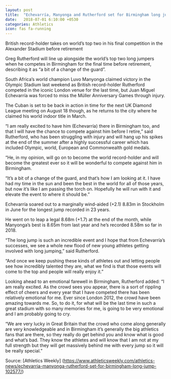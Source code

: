 ```yaml
---
layout: post
title:  "Echevarría, Manyonga and Rutherford set for Birmingham long jump"
date:   2018-07-01 6:10:00 +0530
categories: Athletics
icon: fas fa-running
---
```

British record-holder takes on world’s top two in his final competition in the Alexander Stadium before retirement

Greg Rutherford will line up alongside the world’s top two long jumpers when he competes in Birmingham for the final time before retirement, describing it as “a bit of a change of the guard”.

South Africa’s world champion Luvo Manyonga claimed victory in the Olympic Stadium last weekend as British record-holder Rutherford competed in the iconic London venue for the last time, but Juan Miguel Echevarría was forced to miss the Müller Anniversary Games through injury.

The Cuban is set to be back in action in time for the next UK Diamond League meeting on August 18 though, as he returns to the city where he claimed his world indoor title in March.

“I am really excited to have him (Echevarría) there in Birmingham too, and that I will have the chance to compete against him before I retire,” said Rutherford, who has been struggling with injury and will hang up his spikes at the end of the summer after a highly successful career which has included Olympic, world, European and Commonwealth gold medals.

“He, in my opinion, will go on to become the world record-holder and will become the greatest ever so it will be wonderful to compete against him in Birmingham.

“It’s a bit of a change of the guard, and that’s how I am looking at it. I have had my time in the sun and been the best in the world for all of those years, but now it’s like I am passing the torch on. Hopefully he will run with it and elevate the event to where it should be.”

Echevarría soared out to a marginally wind-aided (+2.1) 8.83m in Stockholm in June for the longest jump recorded in 23 years.

He went on to leap a legal 8.68m (+1.7) at the end of the month, while Manyonga’s best is 8.65m from last year and he’s recorded 8.58m so far in 2018.

“The long jump is such an incredible event and I hope that from Echevarría’s successes, we see a whole new flood of new young athletes getting involved with long jumping,” said Rutherford.

“And once we keep pushing these kinds of athletes out and letting people see how incredibly talented they are, what we find is that those events will come to the top and people will really enjoy it.”

Looking ahead to an emotional farewell in Birmingham, Rutherford added: “I am really excited. As the crowd sees you appear, there is a sort of rippling effect of cheers and every year that I have competed there has been relatively emotional for me. Ever since London 2012, the crowd have been amazing towards me. So, to do it, for what will be the last time in such a great stadium with so many memories for me, is going to be very emotional and I am probably going to cry.

“We are very lucky in Great Britain that the crowd who come along generally are very knowledgeable and in Birmingham it’s generally the big athletics fans that are there, so they really do get behind you and know what is good and what’s bad. They know the athletes and will know that I am not at my full strength but they will get massively behind me with every jump so it will be really special.”

Source: [Athletics Weekly] (https://www.athleticsweekly.com/athletics-news/echevarria-manyonga-rutherford-set-for-birmingham-long-jump-102577/)
